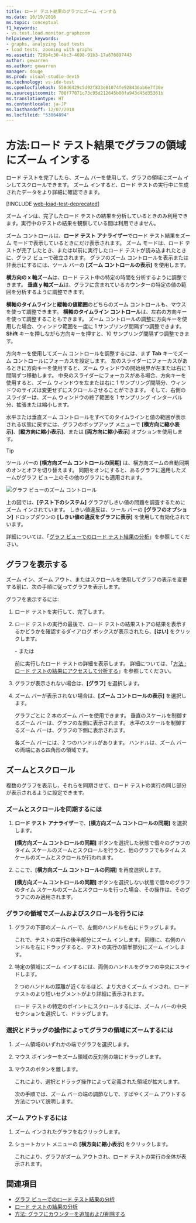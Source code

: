 ```yaml
---
title: ロード テスト結果のグラフにズーム インする
ms.date: 10/19/2016
ms.topic: conceptual
f1_keywords:
- vs.test.load.monitor.graphzoom
helpviewer_keywords:
- graphs, analyzing load tests
- load tests, zooming with graphs
ms.assetid: 729b4c30-4bc3-4698-91b3-17a676897443
author: gewarren
ms.author: gewarren
manager: douge
ms.prod: visual-studio-dev15
ms.technology: vs-ide-test
ms.openlocfilehash: 558d6429c5d92f833e81074fe928436ab6e7f30e
ms.sourcegitcommit: 708f77071c73c95d212645b00fa943d45d35361b
ms.translationtype: HT
ms.contentlocale: ja-JP
ms.lasthandoff: 12/07/2018
ms.locfileid: "53064894"
---
```

# <a name="how-to-zoom-in-on-a-region-of-the-graph-in-load-test-results"></a>方法:ロード テスト結果でグラフの領域にズーム インする

ロード テストを完了したら、ズーム バーを使用して、グラフの領域にズーム インしてスクロールできます。 ズーム インすると、ロード テストの実行中に生成されたデータをより詳細に確認できます。

[!INCLUDE [web-load-test-deprecated](includes/web-load-test-deprecated.md)]

ズーム インは、完了したロード テストの結果を分析しているときのみ利用できます。実行中のテストの結果を観察している間は利用できません。

ズーム コントロールは、**ロード テスト アナライザー**でロード テスト結果をズーム モードで表示しているときにだけ表示されます。 ズーム モードは、ロード テストが完了したとき、または以前に実行したロード テストが読み込まれたときに、グラフ ビューで確立されます。 グラフのズーム コントロールを表示または非表示にするには、ツール バーの **[ズーム コントロールの表示]** を使用します。

**横方向の x 軸ズーム**は、ロード テスト中の特定の時間を分析するように調整できます。 **垂直 y 軸ズーム**は、グラフに含まれているカウンターの特定の値の範囲を分析するように調整できます。

**横軸のタイムライン**と**縦軸の値範囲**のどちらのズーム コントロールも、マウスを使って調整できます。 **横軸のタイムライン コントロール**は、左右の方向キーを使って調整することもできます。 ズーム コントロールの調整に方向キーを使用した場合、ウィンドウ範囲を一度に 1 サンプリング間隔ずつ調整できます。 **Shift** キーを押しながら方向キーを押すと、10 サンプリング間隔ずつ調整できます。

方向キーを使用してズーム コントロールを調整するには、まず **Tab** キーでズーム コントロールにフォーカスを設定します。 左のスライダーにフォーカスがあるときに方向キーを使用すると、ズーム ウィンドウの開始境界が左または右に 1 間隔ずつ移動します。 中央のスライダーにフォーカスがある場合、方向キーを使用すると、ズーム ウィンドウを左または右に 1 サンプリング間隔分、ウィンドウのサイズは変更せずにスクロールさせることができます。 そして、右側のスライダーは、ズーム ウィンドウの終了範囲を 1 サンプリング インターバル分、拡張または縮小します。

水平または垂直ズーム コントロールをすべてのタイムラインと値の範囲が表示される状態に戻すには、グラフのポップアップ メニューで **[横方向に縮小表示]**、**[縦方向に縮小表示]**、または **[両方向に縮小表示]** オプションを使用します。

> [!TIP]
> ツール バーの **[横方向ズーム コントロールの同期]** は、横方向ズームの自動同期のオンとオフを切り替えます。 同期をオンにすると、あるグラフに適用したズームがグラフ ビュー上のその他のグラフにも適用されます。

![グラフ ビューのズーム コントロール](../test/media/ltest_zoomcontrol.png)

上の図では、**[テスト下のシステム]** グラフがしきい値の問題を調査するためにズーム インされています。 しきい値違反は、ツール バーの **[グラフのオプション]** ドロップダウンの **[しきい値の違反をグラフに表示]** を使用して有効化されています。

詳細については、「[グラフ ビューでのロード テスト結果の分析](../test/analyze-load-test-results-in-the-graphs-view.md)」を参照してください。

## <a name="display-graphs"></a>グラフを表示する

ズーム イン、ズーム アウト、またはスクロールを使用してグラフの表示を変更する前に、次の手順に従ってグラフを表示します。

グラフを表示するには:

1.  ロード テストを実行して、完了します。

2.  ロード テストの実行の最後で、ロード テストの結果ストアの結果を表示するかどうかを確認するダイアログ ボックスが表示されたら、**[はい]** をクリックします。

     \- または

     前に実行したロード テストの詳細を表示します。 詳細については、「[方法 :ロード テストの結果にアクセスして分析する](../test/how-to-access-load-test-results-for-analysis.md)」を参照してください。

3.  グラフが表示されない場合は、**[グラフ]** を選択します。

4.  ズーム バーが表示されない場合は、**[ズーム コントロールの表示]** を選択します。

     グラフごとに 2 本のズーム バーを使用できます。 垂直のスケールを制御するズーム バーは、グラフの左側に表示されます。 水平のスケールを制御するズーム バーは、グラフの下側に表示されます。

     各ズーム バーには、2 つのハンドルがあります。 ハンドルは、ズーム バーの両端にある四角形の領域です。

## <a name="zoom-and-scroll"></a>ズームとスクロール

複数のグラフを表示し、それらを同期させて、ロード テストの実行の同じ部分が表示されるように設定できます。

### <a name="to-synchronize-zooming-and-scrolling"></a>ズームとスクロールを同期するには

1.  **ロード テスト アナライザー**で、**[横方向ズーム コントロールの同期]** を選択します。

     **[横方向ズーム コントロールの同期]** ボタンを選択した状態で個々のグラフのタイム スケールのズームとスクロールを行うと、他のグラフでもタイム スケールのズームとスクロールが行われます。

2.  ここで、**[横方向ズーム コントロールの同期]** を再度選択します。

     **[横方向ズーム コントロールの同期]** ボタンを選択しない状態で個々のグラフのタイム スケールのズームとスクロールを行った場合、その操作は、そのグラフにのみ適用されます。

### <a name="to-zoom-and-scroll-to-a-region-of-the-graph"></a>グラフの領域でズームおよびスクロールを行うには

1.  グラフの下部のズーム バーで、左側のハンドルを右にドラッグします。

     これで、テストの実行の後半部分にズーム インします。 同様に、右側のハンドルを左にドラッグすると、テストの実行の前半部分にズーム インします。

2.  特定の領域にズーム インするには、両側のハンドルをグラフの中央にスライドします。

     2 つのハンドルの距離が近くなるほど、より大きくズーム インされ、ロード テストのより短いセグメントがより詳細に表示されます。

     ロード テストの特定のポイントにスクロールするには、ズーム バーの中央セクションを選択して、ドラッグします。

### <a name="to-zoom-to-a-region-of-the-graph-by-choosing-and-dragging"></a>選択とドラッグの操作によってグラフの領域にズームするには

1. ズーム領域のいずれかの端でグラフを選択します。

2. マウス ポインターをズーム領域の反対側の端にドラッグします。

3. マウスのボタンを離します。

    これにより、選択とドラッグ操作によって定義された領域が拡大します。

   次の手順では、ズーム バーの端の調節なしで、すばやくズーム アウトする方法について説明します。

### <a name="to-zoom-out"></a>ズーム アウトするには

1.  ズーム インされたグラフを右クリックします。

2.  ショートカット メニューの **[横方向に縮小表示]** をクリックします。

     これにより、グラフがズーム アウトされ、ロード テストの実行の全体が表示されます。

## <a name="see-also"></a>関連項目

- [グラフ ビューでのロード テスト結果の分析](../test/analyze-load-test-results-in-the-graphs-view.md)
- [ロード テストの結果の分析](../test/analyze-load-test-results-using-the-load-test-analyzer.md)
- [方法: グラフにカウンターを追加および削除する](../test/how-to-add-and-delete-counters-on-graphs-in-load-test-results.md)